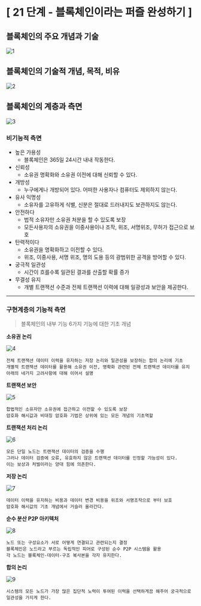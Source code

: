 # [ 21 단계 - 블록체인이라는 퍼즐 완성하기 ]

## 블록체인의 주요 개념과 기술

![1](https://user-images.githubusercontent.com/85790271/159484811-c2399d59-364a-473c-bc5a-88f6304e8301.png)


## 블록체인의 기술적 개념, 목적, 비유

![2](https://user-images.githubusercontent.com/85790271/159484826-484fe1aa-88ca-49a9-9629-e8656d7ec932.png)


## 블록체인의 계층과 측면

![3](https://user-images.githubusercontent.com/85790271/159484836-17ad4083-36e2-40a3-aabd-20ab0e30c300.png)


### 비기능적 측면

- 높은 가용성
    - 블록체인은 365일 24시간 내내 작동한다.
- 신뢰성
    - 소유권 명확화와 소유권 이전에 대해 신뢰할 수 있다.
- 개방성
    - 누구에게나 개방되어 있다. 어떠한 사용자나 컴퓨터도 제외하지 않는다.
- 유사 익명성
    - 소유자를 고유하게 식별, 신분은 절대로 드러내지도 보관하지도 않는다.
- 안전하다
    - 법적 소유자만 소유권 처분을 할 수 있도록 보장
    - 모든사용자의 소유권을 이중사용이나 조작, 위조, 서명위조, 무허가 접근으로 보호
- 탄력적이다
    - 소유권을 명확화하고 이전할 수 있다.
    - 위조, 이중사용, 서명 위조, 명의 도용 등의 광범위한 공격을 방어할 수 있다.
- 궁극적 일관성
    - 시간이 흐를수록 일관된 결과를 산출할 확률 증가
- 무결성 유지
    - 개별 트랜잭션 수준과 전체 트랜잭션 이력에 대해 일광성과 보안을 제공한다.

---

### 구현계층의 기능적 측면

> 블록체인의 내부 기능
6가지 기능에 대한 기초 개념
> 

**소유권 논리**

![4](https://user-images.githubusercontent.com/85790271/159484866-e5ab5ebc-7031-45f0-96e1-1309f88dbda3.png)

    전체 트랜잭션 데이터 이력을 유지하는 저장 논리와 일관성을 보장하는 합의 논리에 기초
    개별적 트랜잭션 데이터를 활용해 소유권 이전, 명확화 관련된 전체 트랜잭션 데이터를 유지
    아래의 네가지 고려사항에 대해 이어서 설명

**트랜잭션 보안**

![5](https://user-images.githubusercontent.com/85790271/159484890-94b10343-312a-49da-aefb-07670655b6e0.png)

    합법적인 소유자만 소유권에 접근하고 이전할 수 있도록 보장
    암호화 해시값과 비대칭 암호화 기법은 상위에 있는 모든 개념의 기초역할

**트랜잭션 처리 논리**

![6](https://user-images.githubusercontent.com/85790271/159484908-a00ab27d-7363-44d2-a4e3-18d91c475df7.png)

    모든 단일 노드는 트랜잭션 데이터의 검증을 수행
    그러나 데이터 검증에 오류, 유효하지 않은 트랜잭션 데이터를 인정할 가능성이 있다.
    이는 보상과 처벌이라는 양대 힘에 의존한다.


**저장 논리**

![7](https://user-images.githubusercontent.com/85790271/159484934-0cdd1953-af55-4080-a7d9-bcb99e050ac8.png)

    데이터 이력을 유지하는 비용과 데이터 변경 비용을 위조와 서명조작으로 부터 보호
    암호화 해시값의 기초 개념에서 거슬러 올라간다.

**순수 분산 P2P 아키텍처**

![8](https://user-images.githubusercontent.com/85790271/159484962-95c24282-bf17-4236-ab5e-6e728f6604f9.png)

    노드 또는 구성요소가 서로 어떻게 연결되고 관련되는지 결정
    블록체인은 노드라고 부르는 독립적인 피어로 구성된 순수 P2P 시스템을 활용
    각 노드는 블록체인-데이터-구조 복사본을 각자 유지한다.

**합의 논리**

![9](https://user-images.githubusercontent.com/85790271/159484987-33d24f25-8119-488f-a18e-3af11b59e467.png)

    시스템의 모든 노드가 가장 많은 집단적 노력이 투여된 이력을 선택하게끔 해주어 궁극적으로 일관성을 가지게 한다.
